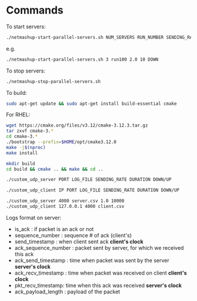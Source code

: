 # Commands

To start servers:
```bash
./netmashup-start-parallel-servers.sh NUM_SERVERS RUN_NUMBER SENDING_RATE DURATION DIRECTION
```
e.g.
```bash
./netmashup-start-parallel-servers.sh 3 run100 2.0 10 DOWN
```

To stop servers:
```bash
./netmashup-stop-parallel-servers.sh
```

To build:
```bash
sudo apt-get update && sudo apt-get install build-essential cmake
```
For RHEL:
```bash
wget https://cmake.org/files/v3.12/cmake-3.12.3.tar.gz
tar zxvf cmake-3.*
cd cmake-3.*
./bootstrap --prefix=$HOME/opt/cmake3.12.0
make -j$(nproc)
make install
```

```bash
mkdir build
cd build && cmake .. && make && cd ..
```

```bash
./custom_udp_server PORT LOG_FILE SENDING_RATE DURATION DOWN/UP
```

```bash
./custom_udp_client IP PORT LOG_FILE SENDING_RATE DURATION DOWN/UP
```

```bash
./custom_udp_server 4000 server.csv 1.0 10000
./custom_udp_client 127.0.0.1 4000 client.csv
```

Logs format on server:

- is_ack : if packet is an ack or not
- sequence_number : sequence # of ack (client's)
- send_timestamp : when client sent ack **client's clock**
- ack_sequence_number : packet sent by server, for which we received this ack
- ack_send_timestamp : time when packet was sent by the server **server's clock**
- ack_recv_timestamp : time when packet was received on client **client's clock**
- pkt_recv_timestamp: time when this ack was received **server's clock**
- ack_payload_length : payload of the packet
